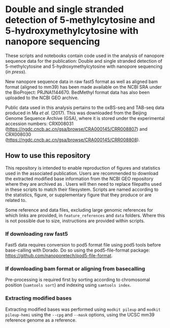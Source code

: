 # Double and single stranded detection of 5-methylcytosine and 5-hydroxymethylcytosine with nanopore sequencing

These scripts and notebooks contain code used in the analysis of nanopore sequence data for the publication: Double and single stranded detection of 5-methylcytosine and 5-hydroxymethylcytosine with nanopore sequencing (_in press_). 

New nanopore sequence data in raw fast5 format as well as aligned bam format (aligned to mm39) has been made available on the NCBI SRA under the BioProject: PRJNA1144670. BedMethyl format data has also been uploaded to the NCBI GEO archive. 

Public data used in this analysis pertains to the oxBS-seq and TAB-seq data produced in Ma _et al._ (2017). This was downloaded from the Beijing Genome Sequence Archive (GSA), where it is stored under the experimental accession numbers: CRX008031 (https://ngdc.cncb.ac.cn/gsa/browse/CRA000145/CRR008807) and CRX008030 (https://ngdc.cncb.ac.cn/gsa/browse/CRA000145/CRR008808). 

## How to use this repository

This repository is intended to enable reproduction of figures and statistics used in the associated publication. Users are recommended to download the extracted modified base information from the NCBI GEO repository where they are archived as <GEO ID TBD>. Users will then need to replace filepaths used in these scripts to match their filesystem. Scripts are named according to the statistics, figure, or supplementary figure that they produce or are related to.

Some reference and data files, excluding large genomic references for which links are provided, in `feature_references` and `data` folders. Where this is not possible due to size, instructions are provided within scripts. 

### If downloading raw fast5

Fast5 data requires conversion to pod5 format file using pod5 tools before base-calling with Dorado. Do so using the pod5-file-format package: https://github.com/nanoporetech/pod5-file-format. 

### If downloading bam format or aligning from basecalling

Pre-processing is required first by sorting according to chromosomal position (`samtools sort`) and indexing using `samtools index`.
 
### Extracting modified bases

Extracting modified bases was performed using `modkit pileup` and `modkit pileup-hemi` using the `--cpg` and `--mask` options, using the UCSC mm39 reference genome as a reference. 

